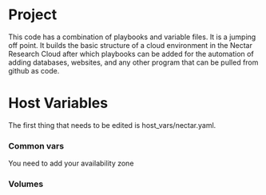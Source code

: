 # Project
This code has a combination of playbooks and variable files. It is a jumping off point. It builds the basic structure of a cloud environment in the Nectar Research Cloud after which playbooks can be added for the automation of adding databases, websites, and any other program that can be pulled from github as code.

# Host Variables

The first thing that needs to be edited is host_vars/nectar.yaml.

### Common vars
You need to add your availability zone

### Volumes
